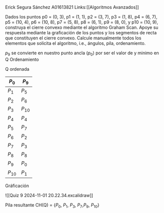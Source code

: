 Erick Segura Sánchez A01613821
Links:[[Algoritmos Avanzados]]

Dados los puntos p0 = (0, 3), p1 = (1, 1), p2 = (3, 7), p3 = (1, 8), p4 = (6, 7), p5 = (10, 4), p6 = (10, 8), p7 = (5, 8), p8 = (6, 1), p9 = (8, 0), y p10 = (10, 9), construya el cierre convexo mediante el algoritmo Graham Scan. Apoye su respuesta mediante la graficación de los puntos y los segmentos de recta que constituyen el cierre convexo. Calcule manualmente todos los elementos que solicita el algoritmo, i.e., ángulos, pila,  ordenamiento.

$p_9$ se convierte en nuestro punto ancla ($p_0$) por ser el valor de y minimo en Q
Ordenamiento

Q ordenada

| $P_0$    | $P_9$    |
| -------- | -------- |
| $P_1$    | $P_5$    |
| $P_2$    | $P_6$    |
| $P_3$    | $P_{10}$ |
| $P_4$    | $P_4$    |
| $P_5$    | $P_7$    |
| $P_6$    | $P_2$    |
| $P_7$    | $P_3$    |
| $P_8$    | $P_8$    |
| $P_9$    | $P_0$    |
| $P_{10}$ | $P_1$    |
<div class="page-break" style="page-break-before: always;"></div>

Gráficación

![[Quiz 9 2024-11-01 20.22.34.excalidraw]]

Pila resultante
CH(Q) = {$P_0$, $P_1$, $P_3$, $P_7$,$P_9$, $P_{10}$}
